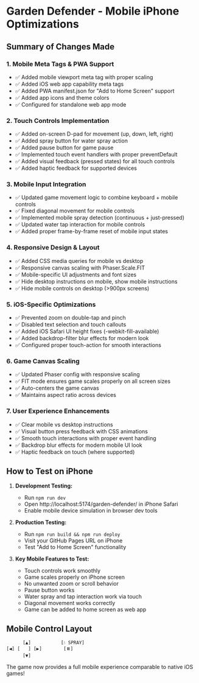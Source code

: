 # Garden Defender - Mobile iPhone Optimizations

## Summary of Changes Made

### 1. Mobile Meta Tags & PWA Support

- ✅ Added mobile viewport meta tag with proper scaling
- ✅ Added iOS web app capability meta tags
- ✅ Added PWA manifest.json for "Add to Home Screen" support
- ✅ Added app icons and theme colors
- ✅ Configured for standalone web app mode

### 2. Touch Controls Implementation

- ✅ Added on-screen D-pad for movement (up, down, left, right)
- ✅ Added spray button for water spray action
- ✅ Added pause button for game pause
- ✅ Implemented touch event handlers with proper preventDefault
- ✅ Added visual feedback (pressed states) for all touch controls
- ✅ Added haptic feedback for supported devices

### 3. Mobile Input Integration

- ✅ Updated game movement logic to combine keyboard + mobile controls
- ✅ Fixed diagonal movement for mobile controls
- ✅ Implemented mobile spray detection (continuous + just-pressed)
- ✅ Updated water tap interaction for mobile controls
- ✅ Added proper frame-by-frame reset of mobile input states

### 4. Responsive Design & Layout

- ✅ Added CSS media queries for mobile vs desktop
- ✅ Responsive canvas scaling with Phaser.Scale.FIT
- ✅ Mobile-specific UI adjustments and font sizes
- ✅ Hide desktop instructions on mobile, show mobile instructions
- ✅ Hide mobile controls on desktop (>900px screens)

### 5. iOS-Specific Optimizations

- ✅ Prevented zoom on double-tap and pinch
- ✅ Disabled text selection and touch callouts
- ✅ Added iOS Safari UI height fixes (-webkit-fill-available)
- ✅ Added backdrop-filter blur effects for modern look
- ✅ Configured proper touch-action for smooth interactions

### 6. Game Canvas Scaling

- ✅ Updated Phaser config with responsive scaling
- ✅ FIT mode ensures game scales properly on all screen sizes
- ✅ Auto-centers the game canvas
- ✅ Maintains aspect ratio across devices

### 7. User Experience Enhancements

- ✅ Clear mobile vs desktop instructions
- ✅ Visual button press feedback with CSS animations
- ✅ Smooth touch interactions with proper event handling
- ✅ Backdrop blur effects for modern mobile UI look
- ✅ Haptic feedback on touch (where supported)

## How to Test on iPhone

1. **Development Testing:**

   - Run `npm run dev`
   - Open http://localhost:5174/garden-defender/ in iPhone Safari
   - Enable mobile device simulation in browser dev tools

2. **Production Testing:**

   - Run `npm run build && npm run deploy`
   - Visit your GitHub Pages URL on iPhone
   - Test "Add to Home Screen" functionality

3. **Key Mobile Features to Test:**
   - Touch controls work smoothly
   - Game scales properly on iPhone screen
   - No unwanted zoom or scroll behavior
   - Pause button works
   - Water spray and tap interaction work via touch
   - Diagonal movement works correctly
   - Game can be added to home screen as web app

## Mobile Control Layout

```
      [▲]           [💧 SPRAY]
[◀] [   ] [▶]        [⏸️]
      [▼]
```

The game now provides a full mobile experience comparable to native iOS games!
